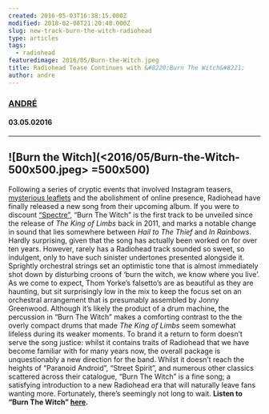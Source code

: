 ```yaml
---
created: 2016-05-03T16:38:15.000Z
modified: 2018-02-08T21:20:48.000Z
slug: new-track-burn-the-witch-radiohead
type: articles
tags:
  - radiohead
featuredimage: 2016/05/Burn-the-Witch.jpeg
title: Radiohead Tease Continues with &#8220;Burn The Witch&#8221;
author: andre
---
```

### [ANDRÉ](<https://twitter.com/AndreDack>)
#### 03\.05.02016
------

![Burn the Witch](<2016/05/Burn-the-Witch-500x500.jpeg> =500x500)
------
Following a series of cryptic events that involved Instagram teasers, [mysterious leaflets](<http://pitchfork.com/news/65161-radiohead-fans-receive-mysterious-burn-the-witch-leaflets/>) and the abolishment of online presence, Radiohead have finally released a new song from their upcoming album. If you were to discount [“Spectre”](<articles/radioheads-spectre-provides-reassurance/>), “Burn The Witch” is the first track to be unveiled since the release of *The King of Limbs* back in 2011, and marks a notable change in sound that lies somewhere between *Hail to The Thief* and *In Rainbows*. Hardly surprising, given that the song has actually been worked on for over ten years. However, rarely has a Radiohead track sounded so sweet, so indulgent, only to have such sinister undertones presented alongside it.
Sprightly orchestral strings set an optimistic tone that is almost immediately shot down by disturbing croons of ‘burn the witch, we know where you live’. As we come to expect, Thom Yorke’s falsetto’s are as beautiful as they are haunting, but sit surprisingly low in the mix to keep the focus set on an orchestral arrangement that is presumably assembled by Jonny Greenwood. Although it’s likely the product of a drum machine, the percussion in “Burn The Witch” makes a comforting contrast to the the overly compact drums that made *The King of Limbs* seem somewhat lifeless during its weaker moments. To brand it a return to form doesn’t serve the song justice: whilst it contains traits of Radiohead that we have become familiar with for many years now, the overall package is unquestionably a new direction for the band.
Whilst it doesn’t reach the heights of “Paranoid Android”, “Street Spirit”, and numerous other classics scattered across their catalogue, “Burn The Witch” is a fine song; a satisfying introduction to a new Radiohead era that will naturally leave fans wanting more. Fortunately, there’s seemingly not long to wait.
**Listen to “Burn The Witch” [here](<https://www.youtube.com/watch?v=yI2oS2hoL0k&feature=youtu.be>).**